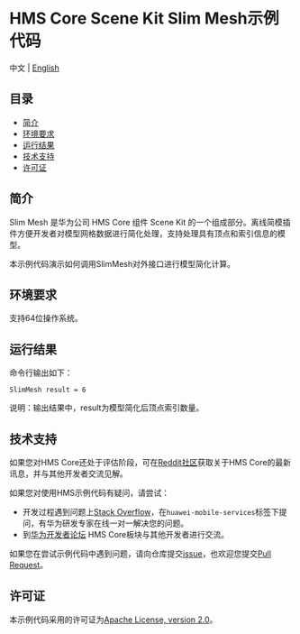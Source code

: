 # HMS Core Scene Kit Slim Mesh示例代码

中文 | [English](README.md)

## 目录

* [简介](#简介)
* [环境要求](#环境要求)
* [运行结果](#运行结果)
* [技术支持](#技术支持)
* [许可证](#许可证)

## 简介

Slim Mesh 是华为公司 HMS Core 组件 Scene Kit 的一个组成部分。离线简模插件方便开发者对模型网格数据进行简化处理，支持处理具有顶点和索引信息的模型。

本示例代码演示如何调用SlimMesh对外接口进行模型简化计算。


## 环境要求

支持64位操作系统。

## 运行结果

命令行输出如下：
```batch
SlimMesh result = 6
```
说明：输出结果中，result为模型简化后顶点索引数量。

##  技术支持

如果您对HMS Core还处于评估阶段，可在[Reddit社区](https://www.reddit.com/r/HuaweiDevelopers/)获取关于HMS Core的最新讯息，并与其他开发者交流见解。

如果您对使用HMS示例代码有疑问，请尝试：

- 开发过程遇到问题上[Stack Overflow](https://stackoverflow.com/questions/tagged/huawei-mobile-services?tab=Votes)，在`huawei-mobile-services`标签下提问，有华为研发专家在线一对一解决您的问题。
- 到[华为开发者论坛](https://developer.huawei.com/consumer/cn/forum/blockdisplay?fid=18) HMS Core板块与其他开发者进行交流。

如果您在尝试示例代码中遇到问题，请向仓库提交[issue](https://github.com/HMS-Core/hms-scene-SlimLod-demo/issues)，也欢迎您提交[Pull Request](https://github.com/HMS-Core/hms-scene-SlimLod-demo/pulls)。

## 许可证

本示例代码采用的许可证为[Apache License, version 2.0](http://www.apache.org/licenses/LICENSE-2.0)。
